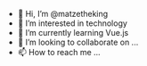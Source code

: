 - 👋 Hi, I’m @matzetheking
- 👀 I’m interested in technology
- 🌱 I’m currently learning Vue.js
- 💞️ I’m looking to collaborate on ...
- 📫 How to reach me ...

<!---
matzetheking/matzetheking is a ✨ special ✨ repository because its `README.md` (this file) appears on your GitHub profile.
You can click the Preview link to take a look at your changes.
--->
